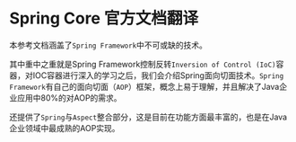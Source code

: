 # Spring Core 官方文档翻译

本参考文档涵盖了`Spring Framework`中不可或缺的技术。

其中重中之重就是Spring Framework控制反转`Inversion of Control (IoC)`容器，对IOC容器进行深入的学习之后，我们会介绍Spring面向切面技术。`Spring Framework`有自己的面向切面（`AOP`）框架，概念上易于理解，并且解决了Java企业应用中80%的对AOP的需求。

还提供了`Spring`与`Aspect`整合部分，这是目前在功能方面最丰富的，也是在Java企业领域中最成熟的AOP实现。

